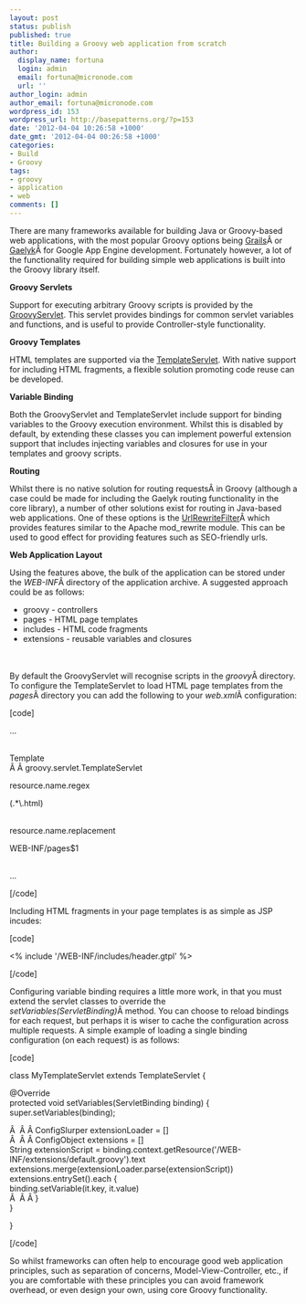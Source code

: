 ```yaml
---
layout: post
status: publish
published: true
title: Building a Groovy web application from scratch
author:
  display_name: fortuna
  login: admin
  email: fortuna@micronode.com
  url: ''
author_login: admin
author_email: fortuna@micronode.com
wordpress_id: 153
wordpress_url: http://basepatterns.org/?p=153
date: '2012-04-04 10:26:58 +1000'
date_gmt: '2012-04-04 00:26:58 +1000'
categories:
- Build
- Groovy
tags:
- groovy
- application
- web
comments: []
---
```

<p>There are many frameworks available for building Java or Groovy-based web applications, with the most popular Groovy options being <a title="Grails Framework" href="http://grails.org" target="_blank">Grails</a>&Acirc;&nbsp;or <a title="Gaelyk for Google App Engine" href="http://gaelyk.appspot.com" target="_blank">Gaelyk</a>&Acirc;&nbsp;for Google App Engine development. Fortunately however, a lot of the functionality required for building simple web applications is built into the Groovy library itself.</p>
<p><strong>Groovy Servlets</strong></p>
<p>Support for executing arbitrary Groovy scripts is provided by the <a title="Groovlets" href="http://groovy.codehaus.org/Groovlets" target="_blank">GroovyServlet</a>. This servlet provides bindings for common servlet variables and functions, and is useful to provide Controller-style functionality.</p>
<p><strong>Groovy Templates</strong></p>
<p>HTML templates are supported via the <a title="Groovy Templates" href="http://groovy.codehaus.org/Groovy+Templates#GroovyTemplates-SimpleTemplateEngine" target="_blank">TemplateServlet</a>. With native support for including HTML fragments, a flexible solution promoting code reuse can be developed.</p>
<p><strong>Variable Binding</strong></p>
<p>Both the GroovyServlet and TemplateServlet include support for binding variables to the Groovy execution environment. Whilst this is disabled by default, by extending these classes you can implement powerful extension support that includes injecting variables and closures for use in your templates and groovy scripts.</p>
<p><strong>Routing</strong></p>
<p>Whilst there is no native solution for routing requests&Acirc;&nbsp;in Groovy (although a case could be made for including the Gaelyk routing functionality in the core library), a number of other solutions exist for routing in Java-based web applications. One of these options is the <a title="UrlRewriteFilter" href="http://code.google.com/p/urlrewritefilter/" target="_blank">UrlRewriteFilter</a>&Acirc;&nbsp;which provides features similar to the Apache mod_rewrite module. This can be used to good effect for providing features such as SEO-friendly urls.</p>
<p><strong>Web Application Layout</strong></p>
<p>Using the features above, the bulk of the application can be stored under the <em>WEB-INF</em>&Acirc;&nbsp;directory of the application archive. A suggested approach could be as follows:</p>
<ul>
<li>groovy - controllers</li>
<li>pages - HTML page templates</li>
<li>includes - HTML code fragments</li>
<li>extensions - reusable variables and closures</li><br />
</ul><br />
By default the GroovyServlet will recognise scripts in the <em>groovy</em>&Acirc;&nbsp;directory. To configure the TemplateServlet to load HTML page templates from the <em>pages</em>&Acirc;&nbsp;directory you can add the following to your <em>web.xml</em>&Acirc;&nbsp;configuration:</p>
<p>[code]</p>
<p>...</p>
<p><servlet><br />
<servlet-name>Template</servlet-name><br />
 &Acirc;&nbsp;&Acirc;&nbsp;<servlet-class>groovy.servlet.TemplateServlet</servlet-class><br />
<init-param></p>
<param-name>resource.name.regex</param-name></p>
<param-value>(.*\.html)</param-value><br />
</init-param><br />
<init-param></p>
<param-name>resource.name.replacement</param-name></p>
<param-value>WEB-INF/pages$1</param-value><br />
</init-param><br />
 </servlet></p>
<p>...</p>
<p>[/code]</p>
<p>Including HTML fragments in your page templates is as simple as JSP incudes:</p>
<p>[code]</p>
<p><% include '/WEB-INF/includes/header.gtpl' %></p>
<p>[/code]</p>
<p>Configuring variable binding requires a little more work, in that you must extend the servlet classes to override the <em>setVariables(ServletBinding)</em>&Acirc;&nbsp;method. You can choose to reload bindings for each request, but perhaps it is wiser to cache the configuration across multiple requests. A simple example of loading a single binding configuration (on each request) is as follows:</p>
<p>[code]</p>
<p>class MyTemplateServlet extends TemplateServlet {</p>
<p>@Override<br />
protected void setVariables(ServletBinding binding) {<br />
super.setVariables(binding);</p>
<p> &Acirc;&nbsp; &Acirc;&nbsp;&Acirc;&nbsp;ConfigSlurper extensionLoader = []<br />
 &Acirc;&nbsp; &Acirc;&nbsp;&Acirc;&nbsp;ConfigObject extensions = []<br />
String extensionScript = binding.context.getResource('/WEB-INF/extensions/default.groovy').text<br />
extensions.merge(extensionLoader.parse(extensionScript))<br />
extensions.entrySet().each {<br />
binding.setVariable(it.key, it.value)<br />
 &Acirc;&nbsp; &Acirc;&nbsp;&Acirc;&nbsp;}<br />
}</p>
<p>}</p>
<p>[/code]</p>
<p>So whilst frameworks can often help to encourage good web application principles, such as separation of concerns, Model-View-Controller, etc., if you are comfortable with these principles you can avoid framework overhead, or even design your own, using core Groovy functionality.</p>
